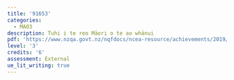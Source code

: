 ```yaml
---
title: '91653'
categories:
  - MAO3
description: Tuhi i te reo Māori o te ao whānui
pdf: 'https://www.nzqa.govt.nz/nqfdocs/ncea-resource/achievements/2019/as91653.pdf'
level: '3'
credits: '6'
assessment: External
ue_lit_writing: true
---
```



